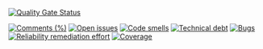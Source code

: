 [![Quality Gate Status](https://sonarcloud.io/api/project_badges/measure?project=rev082019_bankapp-naresh&metric=alert_status)](https://sonarcloud.io/dashboard?id=rev082019_bankapp-naresh)


[![Comments (%)](https://sonarcloud.io/api/badges/measure?key=rev082019_bankapp-naresh&metric=comment_lines_density)](https://sonarcloud.io/component_measures?id=rev082019_bankapp-naresh&metric=comment_lines_density)
[![Open issues](https://sonarcloud.io/api/badges/measure?key=rev082019_bankapp-naresh&metric=open_issues)](https://sonarcloud.io/component_measures?id=rev082019_bankapp-naresh&metric=open_issues)
[![Code smells](https://sonarcloud.io/api/badges/measure?key=rev082019_bankapp-naresh&metric=code_smells)](https://sonarcloud.io/component_measures?id=rev082019_bankapp-naresh&metric=code_smells)
[![Technical debt](https://sonarcloud.io/api/badges/measure?key=rev082019_bankapp-naresh&metric=sqale_index)](https://sonarcloud.io/component_measures?id=rev082019_bankapp-naresh&metric=sqale_index)
[![Bugs](https://sonarcloud.io/api/badges/measure?key=rev082019_bankapp-naresh&metric=bugs)](https://sonarcloud.io/component_measures?id=rev082019_bankapp-naresh&metric=bugs)
[![Reliability remediation effort](https://sonarcloud.io/api/badges/measure?key=rev082019_bankapp-naresh&metric=reliability_remediation_effort)](https://sonarcloud.io/component_measures?id=rev082019_bankapp-naresh&metric=reliability_remediation_effort)
[![Coverage](https://sonarcloud.io/api/badges/measure?key=rev082019_bankapp-naresh&metric=coverage)](https://sonarcloud.io/component_measures?id=rev082019_bankapp-naresh&metric=coverage)
